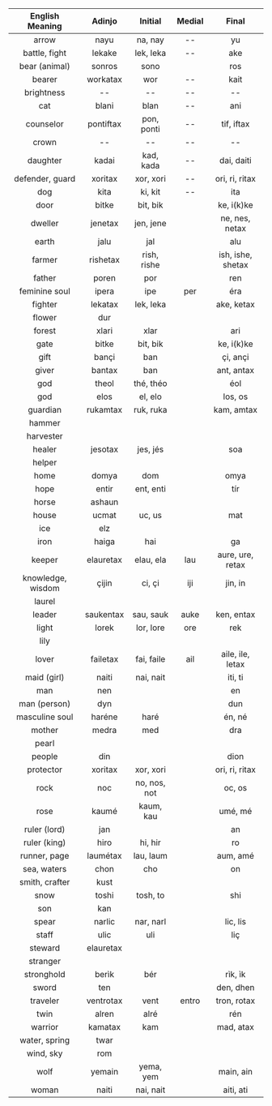 
| English Meaning | Adinjo  | Initial    | Medial  | Final      |
|:-------------:|:---------:|:----------:|:-------:|:----------:|
| arrow         | nayu      | na, nay    | --      | yu         |
| battle, fight | lekake    | lek, leka  | --      | ake        |
| bear (animal) | sonros    | sono       |         | ros        |
| bearer        | workatax  | wor        | --      | kait       |
| brightness    | --        | --         | --      | --         |
| cat           | blani     | blan       | --      | ani        |
| counselor     | pontiftax | pon, ponti | --      | tif, iftax |
| crown         | --        | --         | --      | --         |
| daughter      | kadai     | kad, kada  | --      | dai, daiti |
| defender, guard | xoritax | xor, xori  | --  | ori, ri, ritax |
| dog           | kita      | ki, kit    | --             | ita |
| door          | bitke     | bit, bik   |         | ke, i(k)ke |
| dweller       | jenetax   | jen, jene  |     | ne, nes, netax |
| earth         | jalu      | jal        |         | alu        |
| farmer        | rishetax | rish, rishe |  | ish, ishe, shetax |
| father        | poren     | por        |         | ren        |
| feminine soul | ipera     | ipe        | per     | éra        |
| fighter       | lekatax   | lek, leka  |         | ake, ketax |
| flower        | dur       |            |         |            |
| forest        | xlari     | xlar       |         | ari        |
| gate          | bitke     | bit, bik   |         | ke, i(k)ke |
| gift          | bançi     | ban        |         | çi, ançi   |
| giver         | bantax    | ban        |         | ant, antax |
| god           | theol     | thé, théo  |         | éol        |
| god           | elos      | el, elo    |         | los, os    |
| guardian      | rukamtax  | ruk, ruka  |         | kam, amtax |
| hammer        |           |            |         |            |
| harvester     |           |            |         |            |
| healer        | jesotax   | jes, jés   |         | soa        |
| helper        |           |            |         |            |
| home          | domya     | dom        |         | omya       |
| hope          | entir     | ent, enti  |         | tír        |
| horse         | ashaun    |            |         |            |
| house         | ucmat     | uc, us     |         | mat        |
| ice           | elz       |            |         |            |
| iron          | haiga     | hai        |         | ga         |
| keeper       | elauretax | elau, ela | lau | aure, ure, retax |
| knowledge, wisdom | çijin | ci, çi     | iji     | jin, in    |
| laurel        |           |            |         |            |
| leader        | saukentax | sau, sauk  | auke    | ken, entax |
| light         | lorek     | lor, lore  | ore     | rek        |
| lily          |           |            |         |            |
| lover        | failetax | fai, faile | ail | aile, ile, letax |
| maid (girl)   | naiti     | nai, nait  |         | iti, ti    |
| man           | nen       |            |         | en         |
| man (person)  | dyn       |            |         | dun        |
| masculine soul | haréne   | haré       |         | én, né     |
| mother        | medra     | med        |         | dra        |
| pearl         |           |            |         |            |
| people        | din       |            |         | dion       |
| protector     | xoritax   | xor, xori  |     | ori, ri, ritax |
| rock          | noc       | no, nos, not |       | oc, os     |
| rose          | kaumé     | kaum, kau  |         | umé, mé    |
| ruler (lord)  | jan       |            |         | an         |
| ruler (king)  | hiro      | hi, hir    |         | ro         |
| runner, page  | laumétax  | lau, laum  |         | aum, amé   |
| sea, waters   | chon      | cho        |         | on         |
| smith, crafter | kust     |            |         |            |
| snow          | toshi     | tosh, to   |         | shi        |
| son           | kan       |            |         |            |
| spear         | narlic    | nar, narl  |         | lic, lis   |
| staff         | ulic      | uli        |         | liç        |
| steward       | elauretax |            |         |            |
| stranger      |           |            |         |            |
| stronghold    | berìk     | bér        |         | rìk, ìk    |
| sword         | ten       |            |         | den, dhen  |
| traveler      | ventrotax | vent       | entro | tron, rotax  |
| twin          | alren     | alré       |         | rén        |
| warrior       | kamatax   | kam        |         | mad, atax  |
| water, spring | twar      |            |         |            |
| wind, sky     | rom       |            |         |            |
| wolf          | yemain    | yema, yem  |         | main, ain  |
| woman         | naiti     | nai, nait  |         | aiti, ati  |
